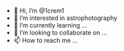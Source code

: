 - 👋 Hi, I’m @1crem1
- 👀 I’m interested in astrophotography
- 🌱 I’m currently learning ...
- 💞️ I’m looking to collaborate on ...
- 📫 How to reach me ...

<!---
1crem1/1crem1 is a ✨ special ✨ repository because its `README.md` (this file) appears on your GitHub profile.
You can click the Preview link to take a look at your changes.
--->
